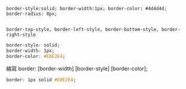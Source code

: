     border-style:solid; border-width:1px; border-color: #4d4d4d;
    border-radius: 8px;


    border-top-style, border-left-style, border-bottom-style, border-right-style




```css
border-style: solid;
border-width: 1px;
border-color: #E0E2E4;
```

縮寫
    border: [border-width] [border-style] [border-color];
    
```css
border: 1px solid #E0E2E4;
```